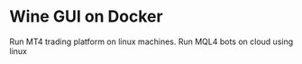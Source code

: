 # Wine GUI on Docker
Run MT4 trading platform on linux machines. Run MQL4 bots on cloud using linux
